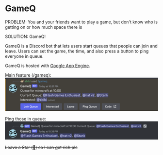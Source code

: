 # GameQ


PROBLEM: You and your friends want to play a game, but don't know who is getting on or how much space there is

SOLUTION: GameQ! 


GameQ is a Discord bot that lets users start queues that people can join and leave. Users can set the game, the time, and also press a button to ping everyone in queue. 


GameQ is hosted with [Google App Engine](https://cloud.google.com/appengine).

Main feature (/gameq):
![Screenshot displaying main usage of GameQ bot.](./images/queue.png)


Ping those in queue:
![Screenshow displaying usage of ping queue command](./images/ping.png)


~~Leave a Star (🌟) so I can get rich pls~~
